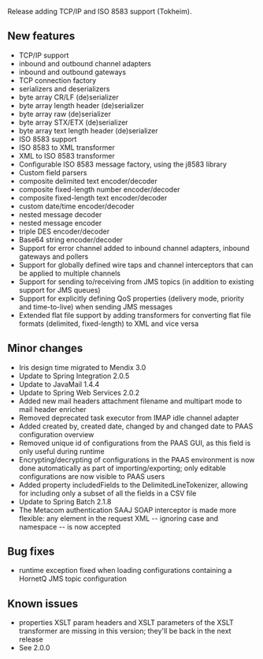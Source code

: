 Release adding TCP/IP and ISO 8583 support (Tokheim).
## New features
- TCP/IP support
- inbound and outbound channel adapters
- inbound and outbound gateways
- TCP connection factory
- serializers and deserializers
- byte array CR/LF (de)serializer
- byte array length header (de)serializer
- byte array raw (de)serializer
- byte array STX/ETX (de)serializer
- byte array text length header (de)serializer
- ISO 8583 support
- ISO 8583 to XML transformer
- XML to ISO 8583 transformer
- Configurable ISO 8583 message factory, using the j8583 library
- Custom field parsers
- composite delimited text encoder/decoder
- composite fixed-length number encoder/decoder
- composite fixed-length text encoder/decoder
- custom date/time encoder/decoder
- nested message decoder
- nested message encoder
- triple DES encoder/decoder
- Base64 string encoder/decoder
- Support for error channel added to inbound channel adapters, inbound gateways and pollers
- Support for globally defined wire taps and channel interceptors that can be applied to multiple channels
- Support for sending to/receiving from JMS topics (in addition to existing support for JMS queues)
- Support for explicitly defining QoS properties (delivery mode, priority and time-to-live) when sending JMS messages
- Extended flat file support by adding transformers for converting flat file formats (delimited, fixed-length) to XML and vice versa
## Minor changes
- Iris design time migrated to Mendix 3.0
- Update to Spring Integration 2.0.5
- Update to JavaMail 1.4.4
- Update to Spring Web Services 2.0.2
- Added new mail headers attachment filename and multipart mode to mail header enricher
- Removed deprecated task executor from IMAP idle channel adapter
- Added created by, created date, changed by and changed date to PAAS configuration overview
- Removed unique id of configurations from the PAAS GUI, as this field is only useful during runtime
- Encrypting/decrypting of configurations in the PAAS environment is now done automatically as part of importing/exporting; only editable configurations are now visible to PAAS users
- Added property includedFields to the DelimitedLineTokenizer, allowing for including only a subset of all the fields in a CSV file
- Update to Spring Batch 2.1.8
- The Metacom authentication SAAJ SOAP interceptor is made more flexible: any element in the request XML -- ignoring case and namespace -- is now accepted
## Bug fixes
- runtime exception fixed when loading configurations containing a HornetQ JMS topic configuration
## Known issues
- properties XSLT param headers and XSLT parameters of the XSLT transformer are missing in this version; they'll be back in the next release
- See 2.0.0
